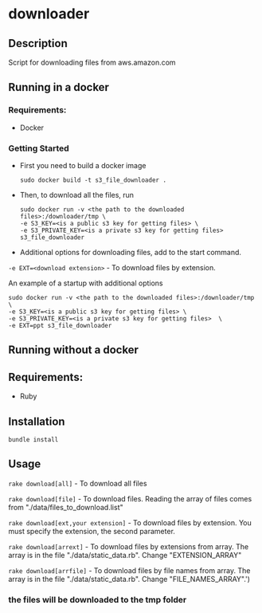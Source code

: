 # downloader

## Description

Script for downloading files from aws.amazon.com

## Running in a docker

### Requirements:

* Docker

### Getting Started

* First you need to build a docker image

  ```sudo docker build -t s3_file_downloader .```

* Then, to download all the files, run

  ```
  sudo docker run -v <the path to the downloaded files>:/downloader/tmp \
  -e S3_KEY=<is a public s3 key for getting files> \
  -e S3_PRIVATE_KEY=<is a private s3 key for getting files> s3_file_downloader
  ```

* Additional options for downloading files, add to the start command.

```-e EXT=<download extension>``` - To download files by extension. 

An example of a startup with additional options


  ```
  sudo docker run -v <the path to the downloaded files>:/downloader/tmp \
  -e S3_KEY=<is a public s3 key for getting files> \
  -e S3_PRIVATE_KEY=<is a private s3 key for getting files>  \
  -e EXT=ppt s3_file_downloader
  ```


## Running without a docker

## Requirements:

* Ruby

## Installation

```bundle install```

## Usage

```rake download[all]``` - To download all files

```rake download[file]``` - To download files. Reading the array of files comes from "./data/files_to_download.list"

```rake download[ext,your extension]``` - To download files by extension.  You must specify the extension, the second parameter.

```rake download[arrext]``` -  To download files by extensions from array.
The array is in the file "./data/static_data.rb". Change "EXTENSION_ARRAY"

```rake download[arrfile]``` -  To download files by file names from array. The array is in the file "./data/static_data.rb".
Change "FILE_NAMES_ARRAY".')

### the files will be downloaded to the tmp folder

